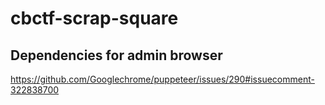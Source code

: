 # cbctf-scrap-square

## Dependencies for admin browser

https://github.com/Googlechrome/puppeteer/issues/290#issuecomment-322838700
